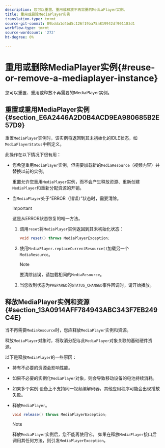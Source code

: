 ```yaml
---
description: 您可以重置、重用或释放不再需要的MediaPlayer实例。
title: 重用或删除MediaPlayer实例
translation-type: tm+mt
source-git-commit: 89bdda1d4bd5c126f19ba75a819942df901183d1
workflow-type: tm+mt
source-wordcount: '272'
ht-degree: 0%

---
```



# 重用或删除MediaPlayer实例{#reuse-or-remove-a-mediaplayer-instance}

您可以重置、重用或释放不再需要的MediaPlayer实例。

## 重置或重用MediaPlayer实例{#section_E6A2446A2D0B4ACD9EA980685B2E57D9}

重置`MediaPlayer`实例时，该实例将返回到其未初始化的IDLE状态，如`MediaPlayerStatus`中所定义。

此操作在以下情况下很有用：

* 您希望重用`MediaPlayer`实例，但需要加载新的`MediaResource`（视频内容）并替换以前的实例。

   重置允许您重用`MediaPlayer`实例，而不会产生释放资源、重新创建`MediaPlayer`和重新分配资源的开销。

* 当`MediaPlayer`处于“ERROR（错误）”状态时，需要清除。

   >[!IMPORTANT]
   >
   >这是从ERROR状态恢复的唯一方法。

   1. 调用`reset`将`MediaPlayer`实例返回到其未初始化状态：

      ```java
      void reset() throws MediaPlayerException; 
      ```

   1. 使用`MediaPlayer.replaceCurrentResource()`加载另一个`MediaResource`。

      >[!NOTE]
      >
      >要清除错误，请加载相同的`MediaResource`。

   1. 当您收到状态为`PREPARED`的`STATUS_CHANGED`事件回调时，请开始播放。

## 释放MediaPlayer实例和资源{#section_13A0914AFF784943ABC343F7EB249C4E}

当不再需要`MediaResource`时，您应释放`MediaPlayer`实例和资源。

释放`MediaPlayer`对象时，将取消分配与此`MediaPlayer`对象关联的基础硬件资源。

以下是释放`MediaPlayer`的一些原因：

* 持有不必要的资源会影响性能。
* 如果不必要的实例化`MediaPlayer`对象，则会导致移动设备的电池持续消耗。
* 如果多个实例
设备上不支持同一视频编解码器，其他应用程序可能会出现播放失败。

* 释放`MediaPlayer`。

   ```java
   void release() throws MediaPlayerException;
   ```

   >[!NOTE]
   >
   >释放`MediaPlayer`实例后，您不能再使用它。 如果在释放`MediaPlayer`接口后调用其任何方法，则引发`MediaPlayerException`。